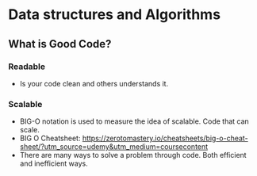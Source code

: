# Data structures and Algorithms
## What is Good Code?
### Readable
- Is your code clean and others understands it.
### Scalable
- BIG-O notation is used to measure the idea of scalable. Code that can scale.
- BIG O Cheatsheet: https://zerotomastery.io/cheatsheets/big-o-cheat-sheet/?utm_source=udemy&utm_medium=coursecontent
- There are many ways to solve a problem through code. Both efficient and inefficient ways.